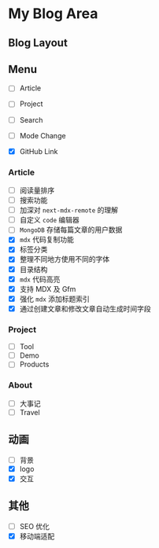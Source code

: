 # My Blog Area

## Blog Layout

## Menu

- [ ] Article
- [ ] Project
- [ ] Search

- [ ] Mode Change
- [x] GitHub Link

### Article

- [ ] 阅读量排序
- [ ] 搜索功能
- [ ] 加深对 `next-mdx-remote` 的理解
- [ ] 自定义 `code` 编辑器
- [ ] `MongoDB` 存储每篇文章的用户数据
- [x] `mdx` 代码复制功能
- [x] 标签分类
- [x] 整理不同地方使用不同的字体
- [x] 目录结构
- [x] `mdx` 代码高亮
- [x] 支持 MDX 及 Gfm
- [x] 强化 `mdx` 添加标题索引
- [x] 通过创建文章和修改文章自动生成时间字段

### Project

- [ ] Tool
- [ ] Demo
- [ ] Products

### About

- [ ] 大事记
- [ ] Travel

## 动画

- [ ] 背景
- [x] logo
- [x] 交互

## 其他

- [ ] SEO 优化
- [x] 移动端适配

